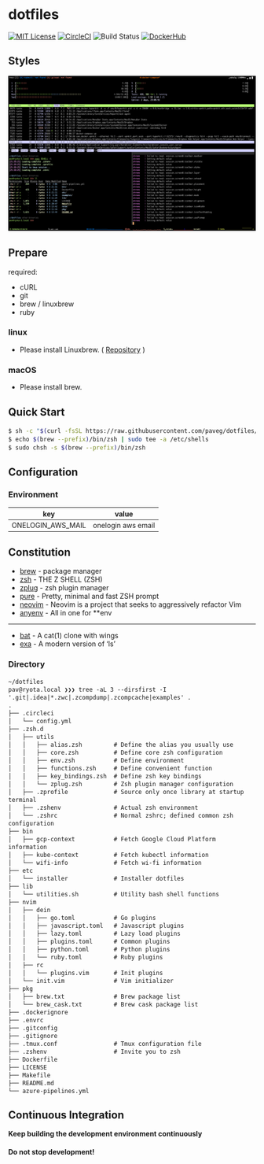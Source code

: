 # dotfiles
[![MIT License](http://img.shields.io/badge/license-MIT-red.svg?style=flat-square)][license]
[![CircleCI](https://circleci.com/gh/paveg/dotfiles.svg?style=svg&circle-token=8450388e746829bdec04897f4153e91b085b3a9e)][circleci]
![Build Status][azure]
[![DockerHub](https://images.microbadger.com/badges/version/paveg/dotfiles.svg)][dockerhub]

[license]: https://github.com/paveg/dotfiles/blob/master/LICENSE
[azure]: https://dev.azure.com/pavegy/pavegy/_apis/build/status/paveg.dotfiles?branchName=master
[circleci]: https://circleci.com/gh/paveg/dotfiles
[dockerhub]: https://microbadger.com/images/paveg/dotfiles

## Styles

![styles](./examples/styles.png)

## Prepare

required:
  - cURL
  - git
  - brew / linuxbrew
  - ruby

### linux

- Please install Linuxbrew. ( [Repository](https://github.com/Linuxbrew) )

### macOS

- Please install brew.

## Quick Start

```bash
$ sh -c "$(curl -fsSL https://raw.githubusercontent.com/paveg/dotfiles/master/etc/installer)"
$ echo $(brew --prefix)/bin/zsh | sudo tee -a /etc/shells
$ sudo chsh -s $(brew --prefix)/bin/zsh
```

## Configuration

### Environment

|key|value|
|:---:|:---:|
|ONELOGIN_AWS_MAIL|onelogin aws email|

## Constitution

* [brew](https://github.com/Homebrew/brew) - package manager
* [zsh](http://www.zsh.org/) - THE Z SHELL (ZSH)
* [zplug](https://github.com/zplug/zplug) - zsh plugin manager
* [pure](https://github.com/sindresorhus/pure) - Pretty, minimal and fast ZSH prompt
* [neovim](https://github.com/neovim/neovim) - Neovim is a project that seeks to aggressively refactor Vim
* [anyenv](https://github.com/anyenv/anyenv) - All in one for \*\*env

---

* [bat](https://github.com/sharkdp/bat) - A cat(1) clone with wings
* [exa](https://github.com/ogham/exa) - A modern version of ‘ls’

### Directory

```textmate
~/dotfiles
pav@ryota.local ❯❯❯ tree -aL 3 --dirsfirst -I '.git|.idea|*.zwc|.zcompdump|.zcompcache|examples' .
.
├── .circleci
│   └── config.yml
├── .zsh.d
│   ├── utils
│   │   ├── alias.zsh         # Define the alias you usually use
│   │   ├── core.zsh          # Define core zsh configuration
│   │   ├── env.zsh           # Define environment
│   │   ├── functions.zsh     # Define convenient function
│   │   ├── key_bindings.zsh  # Define zsh key bindings
│   │   └── zplug.zsh         # Zsh plugin manager configuration
│   ├── .zprofile             # Source only once library at startup terminal
│   ├── .zshenv               # Actual zsh environment
│   └── .zshrc                # Normal zshrc; defined common zsh configuration
├── bin
│   ├── gcp-context           # Fetch Google Cloud Platform information
│   ├── kube-context          # Fetch kubectl information
│   └── wifi-info             # Fetch wi-fi information
├── etc
│   └── installer             # Installer dotfiles
├── lib
│   └── utilities.sh          # Utility bash shell functions
├── nvim
│   ├── dein
│   │   ├── go.toml           # Go plugins
│   │   ├── javascript.toml   # Javascript plugins
│   │   ├── lazy.toml         # Lazy load plugins
│   │   ├── plugins.toml      # Common plugins
│   │   ├── python.toml       # Python plugins
│   │   └── ruby.toml         # Ruby plugins
│   ├── rc
│   │   └── plugins.vim       # Init plugins
│   └── init.vim              # Vim initializer
├── pkg
│   ├── brew.txt              # Brew package list
│   └── brew_cask.txt         # Brew cask package list
├── .dockerignore
├── .envrc
├── .gitconfig
├── .gitignore
├── .tmux.conf                # Tmux configuration file
├── .zshenv                   # Invite you to zsh
├── Dockerfile
├── LICENSE
├── Makefile
├── README.md
└── azure-pipelines.yml
```

## Continuous Integration

**Keep building the development environment continuously**

#### **Do not stop development\!**
